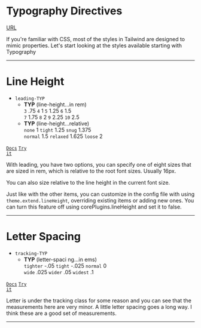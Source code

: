 <!-- .slide: data-state="layout-title" class="bg-dark"-->


# Typography Directives

<div class="slide-link"><a href="URL"><i class="fab fa-slideshare"></i> URL</a></div>

> >

If you're familiar with CSS, most of the styles in Tailwind are designed to mimic properties. Let's start looking at the styles available starting with Typography

---

<!-- .slide: data-state="layout-code-list" -->

# Line Height

- `leading-TYP`
  - **TYP** (line-height...in rem)<br>
  `3` .75 `4` 1 `5` 1.25 `6` 1.5<br>`7` 1.75 `8` 2 `9` 2.25 `10` 2.5
  - **TYP** (line-height...relative)<br>
  `none`  1 `tight` 1.25 `snug`  1.375<br>`normal`  1.5 `relaxed` 1.625 `loose` 2

<a href="https://tailwindcss.com/docs/line-height" target="_blank"><code class="code-exciting">Docs</code></a> <a href="https://codepen.io/planetoftheweb/pen/MWjWwwY?editors=1000" target="_blank"><code class="code-royal">Try it</code></a>

> >

With leading, you have two options, you can specify one of eight sizes that are sized in rem, which is relative to the root font sizes. Usually 16px.

You can also size relative to the line height in the current font size.

Just like with the other items, you can customize in the config file with using `theme.extend.lineHeight`, overriding existing items or adding new ones. You can turn this feature off using corePlugins.lineHeight and set it to false.

---

<!-- .slide: data-state="layout-code-list" -->

# Letter Spacing

- `tracking-TYP`
  - **TYP** (letter-spaci ng...in ems)<br> 
  `tighter` -.05 `tight` -.025 `normal` 0<br>`wide` .025 `wider` .05 `widest` .1

<a href="https://tailwindcss.com/docs/letter-spacing" target="_blank"><code class="code-exciting">Docs</code></a> <a href="https://codepen.io/planetoftheweb/pen/GRjRgvv?editors=1000" target="_blank"><code class="code-royal">Try it</code></a>

> >

Letter is under the tracking class for some reason and you can see that the measurements here are very minor. A little letter spacing goes a long way. I think these are a good set of measurements.

---

<!-- .slide: data-state="layout-title" data-transition="zoom" class="bg-dark"-->
